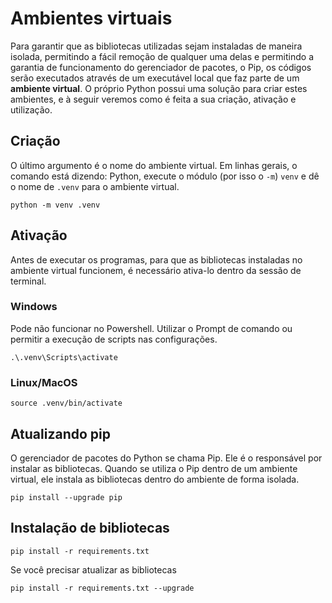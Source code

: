 # Ambientes virtuais

Para garantir que as bibliotecas utilizadas sejam instaladas de maneira isolada,
permitindo a fácil remoção de qualquer uma delas e permitindo a garantia de
funcionamento do gerenciador de pacotes, o Pip, os códigos serão executados
através de um executável local que faz parte de um **ambiente virtual**. O
próprio Python possui uma solução para criar estes ambientes, e à seguir veremos
como é feita a sua criação, ativação e utilização.

## Criação

O último argumento é o nome do ambiente virtual. Em linhas gerais, o comando
está dizendo: Python, execute o módulo (por isso o `-m`) `venv` e dê o nome de
`.venv` para o ambiente virtual.

```shell
python -m venv .venv
```

## Ativação

Antes de executar os programas, para que as bibliotecas instaladas no ambiente
virtual funcionem, é necessário ativa-lo dentro da sessão de terminal.

### Windows

Pode não funcionar no Powershell. Utilizar o Prompt de comando ou
permitir a execução de scripts nas configurações.

```shell
.\.venv\Scripts\activate
```

### Linux/MacOS

```shell
source .venv/bin/activate
```

## Atualizando pip

O gerenciador de pacotes do Python se chama Pip. Ele é o responsável por
instalar as bibliotecas. Quando se utiliza o Pip dentro de um ambiente virtual,
ele instala as bibliotecas dentro do ambiente de forma isolada.

```shell
pip install --upgrade pip
```

## Instalação de bibliotecas

```shell
pip install -r requirements.txt
```

Se você precisar atualizar as bibliotecas

```shell
pip install -r requirements.txt --upgrade
```
